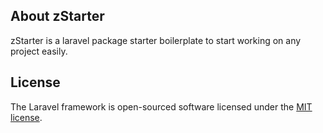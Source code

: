 ## About zStarter
zStarter is a laravel package starter boilerplate to start working on any project easily.

## License

The Laravel framework is open-sourced software licensed under the [MIT license](https://opensource.org/licenses/MIT).
